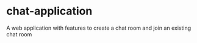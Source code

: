 # chat-application
A web application with features to create a chat room and join an existing chat room
